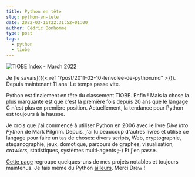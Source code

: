 ```yaml
---
title: Python en tête
slug: python-en-tete
date: 2022-03-16T22:31:52+01:00
author: Cédric Bonhomme
type: post
tags:
  - python
  - tiobe
---
```

![TIOBE Index - March 2022](/images/blog/2022/03/tiobe-2022-03.png)

Je [le savais]({{< ref "/post/2011-02-10-lenvolee-de-python.md" >}}).
Depuis maintenant 11 ans. Le temps passe vite.

Python est finalement en tête du classement TIOBE. Enfin !
Mais la chose la plus marquante est que c'est la première fois depuis 20 ans
que le langage C n'est plus en première position.
Actuellement, la tendance pour Python est toujours à la hausse.

Je crois que j'ai commencé à utiliser Python en 2006 avec le livre
_Dive Into Python_ de Mark Pilgrim. Depuis, j'ai lu beaucoup d'autres livres et
utilisé ce langage pour faire un tas de choses: divers scripts, Web,
cryptographie, stéganographie, jeux, domotique, parcours de graphes,
visualisation, _crawlers_, statistiques, systèmes multi-agents ;-)
Et j'en passe.

[Cette page](/software) regroupe quelques-uns de mes projets
notables et toujours maintenus. Je fais même du Python
[ailleurs](https://drewdevault.com/2022/03/14/It-takes-a-village.html). Merci Drew !

